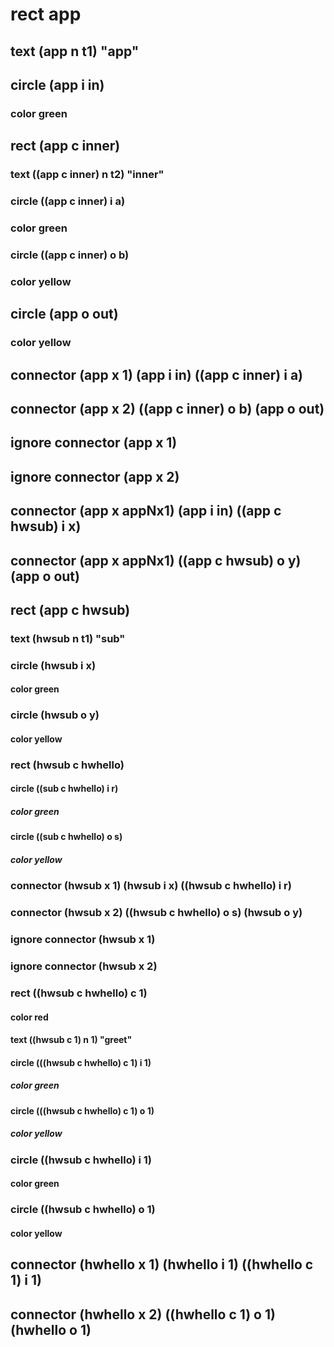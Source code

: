 # rect app
## text (app n t1) "app"
## circle (app i in)
### color green
## rect (app c inner)
### text ((app c inner) n t2) "inner"
### circle ((app c inner) i a)
### color green
### circle ((app c inner) o b)
### color yellow
## circle (app o out)
### color yellow
## connector (app x 1) (app i in) ((app c inner) i a)
## connector (app x 2) ((app c inner) o b) (app o out)

## ignore connector (app x 1)
## ignore connector (app x 2)
## connector (app x appNx1) (app i in) ((app c hwsub) i x)
## connector (app x appNx1) ((app c hwsub) o y) (app o out)

## rect (app c hwsub)
### text (hwsub n t1) "sub"
### circle (hwsub i x)
#### color green
### circle (hwsub o y)
#### color yellow
### rect (hwsub c hwhello)
#### circle ((sub c hwhello) i r)
##### color green
#### circle ((sub c hwhello) o s)
##### color yellow
### connector (hwsub x 1) (hwsub i x) ((hwsub c hwhello)  i r)
### connector (hwsub x 2) ((hwsub c hwhello) o s) (hwsub o y)

### ignore connector (hwsub x 1)
### ignore connector (hwsub x 2)

### rect ((hwsub c hwhello) c 1)
#### color red
#### text ((hwsub c 1) n 1) "greet"
#### circle (((hwsub c hwhello) c 1) i 1)
##### color green
#### circle (((hwsub c hwhello) c 1) o 1)
##### color yellow

### circle ((hwsub c hwhello) i 1)
#### color green

### circle ((hwsub c hwhello) o 1)
#### color yellow


## connector (hwhello x 1) (hwhello i 1) ((hwhello c 1)  i 1)
## connector (hwhello x 2) ((hwhello c 1) o 1) (hwhello o 1)


